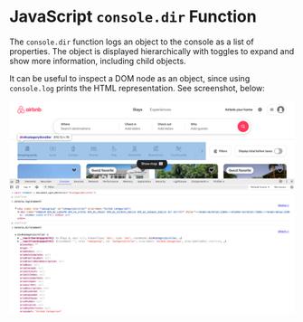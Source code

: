 # JavaScript `console.dir` Function

The `console.dir` function logs an object to the console as a list of properties. The object is displayed hierarchically with toggles to expand and show more information, including child objects.

It can be useful to inspect a DOM node as an object, since using `console.log` prints the HTML representation. See screenshot, below:

![Screenshot of chrome devtools showing the difference in the output of console.log and console.dir](../img/comparison-console-log-dir.png)